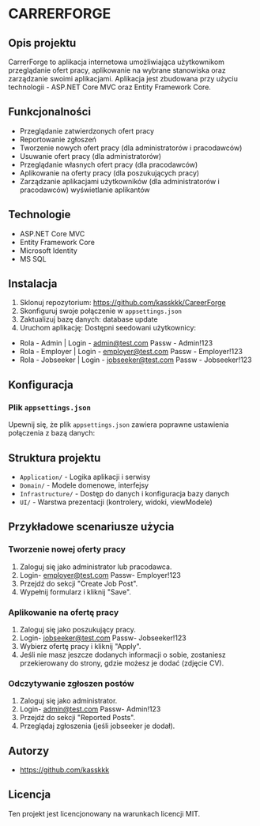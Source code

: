 # CARRERFORGE

## Opis projektu

CarrerForge to aplikacja internetowa umożliwiająca użytkownikom przeglądanie ofert pracy, aplikowanie na wybrane stanowiska oraz zarządzanie swoimi aplikacjami. Aplikacja jest zbudowana przy użyciu technologii - ASP.NET Core MVC oraz Entity Framework Core.

## Funkcjonalności

- Przeglądanie zatwierdzonych ofert pracy
- Reportowanie zgłoszeń
- Tworzenie nowych ofert pracy (dla administratorów i pracodawców)
- Usuwanie ofert pracy (dla administratorów)
- Przeglądanie własnych ofert pracy (dla pracodawców)
- Aplikowanie na oferty pracy (dla poszukujących pracy)
- Zarządzanie aplikacjami użytkowników (dla administratorów i pracodawców) wyświetlanie aplikantów

## Technologie

- ASP.NET Core MVC
- Entity Framework Core
- Microsoft Identity
- MS SQL

## Instalacja

1. Sklonuj repozytorium:
https://github.com/kasskkk/CareerForge
2. Skonfiguruj swoje połączenie w `appsettings.json`
3. Zaktualizuj bazę danych:
database update 
4. Uruchom aplikację:
Dostępni seedowani użytkownicy:
- Rola - Admin | Login - admin@test.com Passw - Admin!123
- Rola - Employer | Login - employer@test.com Passw - Employer!123
- Rola - Jobseeker | Login - jobseeker@test.com Passw - Jobseeker!123

## Konfiguracja

### Plik `appsettings.json`

Upewnij się, że plik `appsettings.json` zawiera poprawne ustawienia połączenia z bazą danych:

## Struktura projektu

- `Application/` - Logika aplikacji i serwisy
- `Domain/` - Modele domenowe, interfejsy
- `Infrastructure/` - Dostęp do danych i konfiguracja bazy danych
- `UI/` - Warstwa prezentacji (kontrolery, widoki, viewModele)

## Przykładowe scenariusze użycia

### Tworzenie nowej oferty pracy

1. Zaloguj się jako administrator lub pracodawca.
2. Login- employer@test.com Passw- Employer!123
3. Przejdź do sekcji "Create Job Post".
4. Wypełnij formularz i kliknij "Save".

### Aplikowanie na ofertę pracy

1. Zaloguj się jako poszukujący pracy.
2. Login- jobseeker@test.com Passw- Jobseeker!123
3. Wybierz ofertę pracy i kliknij "Apply".
4. Jeśli nie masz jeszcze dodanych informacji o sobie, zostaniesz przekierowany do strony, gdzie możesz je dodać (zdjęcie CV).

### Odczytywanie zgłoszen postów

1. Zaloguj się jako administrator.
2. Login- admin@test.com Passw- Admin!123
3. Przejdź do sekcji "Reported Posts".
4. Przeglądaj zgłoszenia (jeśli jobseeker je dodał).
   
## Autorzy

- https://github.com/kasskkk

## Licencja

Ten projekt jest licencjonowany na warunkach licencji MIT.
